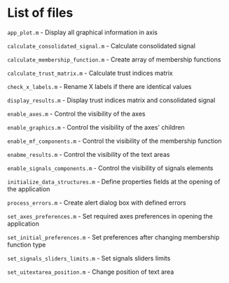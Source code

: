 # List of files

`app_plot.m` - Display all graphical information in axis

`calculate_consolidated_signal.m` - Calculate consolidated signal

`calculate_membership_function.m` - Create array of membership functions

`calculate_trust_matrix.m` - Calculate trust indices matrix

`check_x_labels.m` - Rename X labels if there are identical values

`display_results.m` - Display trust indices matrix and consolidated signal

`enable_axes.m` - Control the visibility of the axes

`enable_graphics.m` - Control the visibility of the axes' children

`enable_mf_components.m` - Control the visibility of the membership function

`enabme_results.m` - Control the visibility of the text areas

`enable_signals_components.m` - Control the visibility of signals elements

`initialize_data_structures.m` - Define properties fields at the opening of the application

`process_errors.m` - Create alert dialog box with defined errors

`set_axes_preferences.m` - Set required axes preferences in opening the application

`set_initial_preferences.m` - Set preferences after changing membership function type

`set_signals_sliders_limits.m` - Set signals sliders limits

`set_uitextarea_position.m` -  Change position of text area
